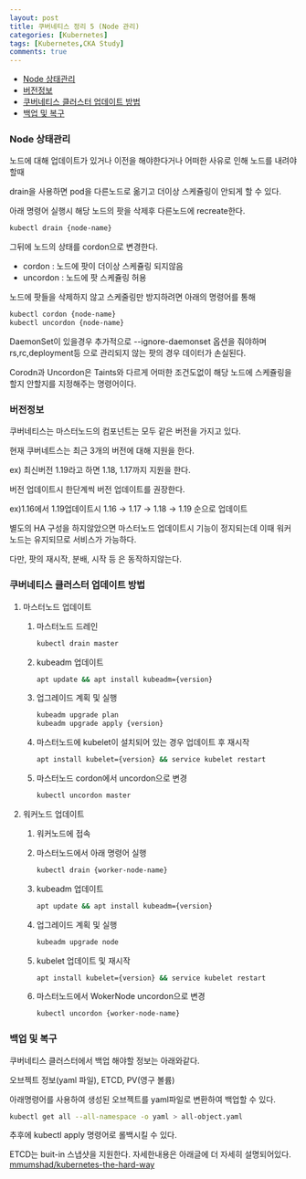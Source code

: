 ```yaml
---
layout: post
title: 쿠버네티스 정리 5 (Node 관리)
categories: [Kubernetes]
tags: [Kubernetes,CKA Study]
comments: true
---
```

- [Node 상태관리](#node-상태관리)
- [버전정보](#버전정보)
- [쿠버네티스 클러스터 업데이트 방법](#쿠버네티스-클러스터-업데이트-방법)
- [백업 및 복구](#백업-및-복구)

### Node 상태관리
노드에 대해 업데이트가 있거나 이전을 해야한다거나 어떠한 사유로 인해 노드를 내려야할때 

drain을 사용하면 pod을 다른노드로 옮기고 더이상 스케쥴링이 안되게 할 수 있다.

아래 명령어 실행시 해당 노드의 팟을 삭제후 다른노드에 recreate한다.

```bash
kubectl drain {node-name}
```

그뒤에 노드의 상태를 cordon으로 변경한다.

- cordon : 노드에 팟이 더이상 스케쥴링 되지않음
- uncordon : 노드에 팟 스케쥴링 허용

노드에 팟들을 삭제하지 않고 스케줄링만 방지하려면 아래의 명령어를 통해 
```bash
kubectl cordon {node-name}
kubectl uncordon {node-name}
```

DaemonSet이 있을경우 추가적으로 --ignore-daemonset 옵션을 줘야하며 rs,rc,deployment등 으로 관리되지 않는 팟의 경우 데이터가 손실된다.

Corodn과 Uncordon은 Taints와 다르게 어떠한 조건도없이 해당 노드에 스케쥴링을 할지 안할지를 지정해주는 명령어이다.

### 버전정보

쿠버네티스는 마스터노드의 컴포넌트는 모두 같은 버전을 가지고 있다.

현재 쿠버네트스는 최근 3개의 버전에 대해 지원을 한다.

ex) 최신버전 1.19라고 하면 1.18, 1.17까지 지원을 한다.

버전 업데이트시 한단계씩 버전 업데이트를 권장한다.

ex)1.16에서 1.19업데이트시 1.16 → 1.17 → 1.18 → 1.19 순으로 업데이트

별도의 HA 구성을 하지않았으면 마스터노드 업데이트시 기능이 정지되는데 이때 워커노드는 유지되므로 서비스가 가능하다.

다만, 팟의 재시작, 분배, 시작 등 은 동작하지않는다.

### 쿠버네티스 클러스터 업데이트 방법

1. 마스터노드 업데이트
    1. 마스터노드 드레인

        ```bash
        kubectl drain master
        ```

    2. kubeadm 업데이트

        ```bash
        apt update && apt install kubeadm={version}
        ```

    3. 업그레이드 계획 및 실행

        ```bash
        kubeadm upgrade plan
        kubeadm upgrade apply {version}

        ```

    4. 마스터노드에 kubelet이 설치되어 있는 경우 업데이트 후 재시작

        ```bash
        apt install kubelet={version} && service kubelet restart
        ```

    5. 마스터노드 cordon에서 uncordon으로 변경

        ```bash
        kubectl uncordon master
        ```

2. 워커노드 업데이트
    1. 워커노드에 접속
    2. 마스터노드에서 아래 명령어 실행

        ```bash
        kubectl drain {worker-node-name}
        ```

    3. kubeadm 업데이트

        ```bash
        apt update && apt install kubeadm={version}
        ```

    4. 업그레이드 계획 및 실행

        ```bash
        kubeadm upgrade node
        ```

    5. kubelet 업데이트 및 재시작

        ```bash
        apt install kubelet={version} && service kubelet restart
        ```

    6. 마스터노드에서 WokerNode uncordon으로 변경

        ```bash
        kubectl uncordon {worker-node-name}
        ```

### 백업 및 복구

쿠버네티스 클러스터에서 백업 해야할 정보는 아래와같다.

오브젝트 정보(yaml 파일), ETCD, PV(영구 볼륨)

아래명령어를 사용하여 생성된 오브젝트를 yaml파일로 변환하여 백업할 수 있다.

```bash
kubectl get all --all-namespace -o yaml > all-object.yaml
```

추후에 kubectl apply 명령어로 롤백시킬 수 있다.

ETCD는 buit-in 스냅샷을 지원한다.
자세한내용은 아래글에 더 자세히 설명되어있다.
[mmumshad/kubernetes-the-hard-way](https://github.com/mmumshad/kubernetes-the-hard-way/blob/master/practice-questions-answers/cluster-maintenance/backup-etcd/etcd-backup-and-restore.md)